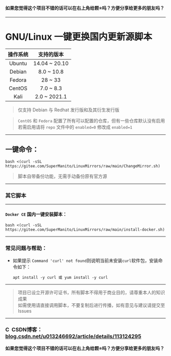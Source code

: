 __如果您觉得这个项目不错的话可以在右上角给颗⭐吗？方便分享给更多的朋友吗？__

***

# GNU/Linux 一键更换国内更新源脚本
| 操作系统  |   支持的版本   |
| :------: | :-----------: |
| Ubuntu   | 14.04 ~ 20.10 |
| Debian   | 8.0 ~ 10.8    |
| Fedora   | 28 ~ 33       |
| CentOS   | 7.0 ~ 8.3     |
| Kali     | 2.0 ~ 2021.1  |
> 仅支持 Debian 与 Redhat 发行版和及其衍生发行版

> `CentOS` 和 `Fedora` 配置了所有可以配置的仓库，但有一些仓库默认没有启用\
> 若需启用请将 `repo` 文件中的 `enabled=0` 修改成 `enabled=1` 

***

## 一键命令：
    bash <(curl -sSL https://gitee.com/SuperManito/LinuxMirrors/raw/main/ChangeMirror.sh)
> 脚本自带备份功能，无需手动备份原有官方源
ㅤ
ㅤ
ㅤ
***

### 其它脚本

***

#### `Docker CE` 国内一键安装脚本：
    bash <(curl -sSL https://gitee.com/SuperManito/LinuxMirrors/raw/main/install-docker.sh)

***

### 常见问题与帮助：
- 如果提示 `Command 'curl' not found`则说明当前未安装`curl`软件包，安装命令如下：

      apt install -y curl 或 yum install -y curl

***

> 项目已设立开源许可证书，所有脚本不得用于商业目的，请尊重本人的知识成果\
> 如需使用请直接调用脚本，不要复制后进行传播，如有意见与建议请提交至 Issues

***

### <img src="https://g.csdnimg.cn/static/logo/favicon32.ico" width="16" height="16" alt="CSDN LOGO"/> CSDN博客：[blog.csdn.net/u013246692/article/details/113124295](https://blog.csdn.net/u013246692/article/details/113124295)
__如果您觉得这个项目不错的话可以在右上角给颗⭐吗？方便分享给更多的朋友吗？__
